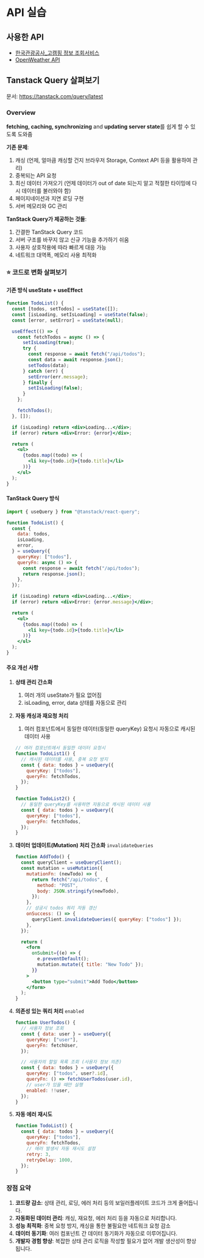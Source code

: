 # API 실습

## 사용한 API

- [한국관광공사\_고캠핑 정보 조회서비스](https://www.data.go.kr/tcs/dss/selectApiDataDetailView.do?publicDataPk=15101933)
- [OpenWeather API](https://openweathermap.org/api)

## Tanstack Query 살펴보기

문서: https://tanstack.com/query/latest

### Overview

**fetching, caching, synchronizing** and **updating server state**를 쉽게 할 수 있도록 도와줌

**기존 문제**:

1. 캐싱 (언제, 얼마큼 캐싱할 건지 브라우저 Storage, Context API 등을 활용하여 관리)
2. 중복되는 API 요청
3. 최신 데이터 가져오기 (언제 데이터가 out of date 되는지 알고 적절한 타이밍에 다시 데이터를 불러와야 함)
4. 페이지네이션과 지연 로딩 구현
5. 서버 메모리와 GC 관리

**TanStack Query가 제공하는 것들**:

1. 간결한 TanStack Query 코드
2. 서버 구조를 바꾸지 않고 신규 기능을 추가하기 쉬움
3. 사용자 상호작용에 따라 빠르게 대응 가능
4. 네트워크 대역폭, 메모리 사용 최적화

### ⭐ 코드로 변화 살펴보기

#### **기존 방식 useState + useEffect**

```jsx
function TodoList() {
  const [todos, setTodos] = useState([]);
  const [isLoading, setIsLoading] = useState(false);
  const [error, setError] = useState(null);

  useEffect(() => {
    const fetchTodos = async () => {
      setIsLoading(true);
      try {
        const response = await fetch("/api/todos");
        const data = await response.json();
        setTodos(data);
      } catch (err) {
        setError(err.message);
      } finally {
        setIsLoading(false);
      }
    };

    fetchTodos();
  }, []);

  if (isLoading) return <div>Loading...</div>;
  if (error) return <div>Error: {error}</div>;

  return (
    <ul>
      {todos.map((todo) => (
        <li key={todo.id}>{todo.title}</li>
      ))}
    </ul>
  );
}
```

#### **TanStack Query 방식**

```jsx
import { useQuery } from "@tanstack/react-query";

function TodoList() {
  const {
    data: todos,
    isLoading,
    error,
  } = useQuery({
    queryKey: ["todos"],
    queryFn: async () => {
      const response = await fetch("/api/todos");
      return response.json();
    },
  });

  if (isLoading) return <div>Loading...</div>;
  if (error) return <div>Error: {error.message}</div>;

  return (
    <ul>
      {todos.map((todo) => (
        <li key={todo.id}>{todo.title}</li>
      ))}
    </ul>
  );
}
```

#### **주요 개선 사항**

1. **상태 관리 간소화**
   1. 여러 개의 useState가 필요 없어짐
   2. isLoading, error, data 상태를 자동으로 관리
2. **자동 캐싱과 재요청 처리**

   1. 여러 컴포넌트에서 동일한 데이터(동일한 queryKey) 요청시 자동으로 캐시된 데이터 사용

   ```jsx
   // 여러 컴포넌트에서 동일한 데이터 요청시
   function TodoList1() {
     // 캐시된 데이터를 사용, 중복 요청 방지
     const { data: todos } = useQuery({
       queryKey: ["todos"],
       queryFn: fetchTodos,
     });
   }

   function TodoList2() {
     // 동일한 queryKey를 사용하면 자동으로 캐시된 데이터 사용
     const { data: todos } = useQuery({
       queryKey: ["todos"],
       queryFn: fetchTodos,
     });
   }
   ```

3. **데이터 업데이트(Mutation) 처리 간소화** `invalidateQueries`

   ```jsx
   function AddTodo() {
     const queryClient = useQueryClient();
     const mutation = useMutation({
       mutationFn: (newTodo) => {
         return fetch("/api/todos", {
           method: "POST",
           body: JSON.stringify(newTodo),
         });
       },
       // 성공시 todos 쿼리 자동 갱신
       onSuccess: () => {
         queryClient.invalidateQueries({ queryKey: ["todos"] });
       },
     });

     return (
       <form
         onSubmit={(e) => {
           e.preventDefault();
           mutation.mutate({ title: "New Todo" });
         }}
       >
         <button type="submit">Add Todo</button>
       </form>
     );
   }
   ```

4. **의존성 있는 쿼리 처리** `enabled`

   ```jsx
   function UserTodos() {
     // 사용자 정보 조회
     const { data: user } = useQuery({
       queryKey: ["user"],
       queryFn: fetchUser,
     });

     // 사용자의 할일 목록 조회 (사용자 정보 의존)
     const { data: todos } = useQuery({
       queryKey: ["todos", user?.id],
       queryFn: () => fetchUserTodos(user.id),
       // user가 있을 때만 실행
       enabled: !!user,
     });
   }
   ```

5. **자동 에러 재시도**

   ```jsx
   function TodoList() {
     const { data: todos } = useQuery({
       queryKey: ["todos"],
       queryFn: fetchTodos,
       // 에러 발생시 자동 재시도 설정
       retry: 3,
       retryDelay: 1000,
     });
   }
   ```

### 장점 요약

1. **코드량 감소**: 상태 관리, 로딩, 에러 처리 등의 보일러플레이트 코드가 크게 줄어듭니다.
2. **자동화된 데이터 관리**: 캐싱, 재요청, 에러 처리 등을 자동으로 처리합니다.
3. **성능 최적화**: 중복 요청 방지, 캐싱을 통한 불필요한 네트워크 요청 감소
4. **데이터 동기화**: 여러 컴포넌트 간 데이터 동기화가 자동으로 이루어집니다.
5. **개발자 경험 향상**: 복잡한 상태 관리 로직을 작성할 필요가 없어 개발 생산성이 향상됩니다.
